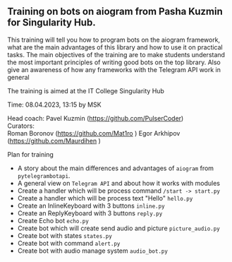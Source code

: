 ## Training on bots on aiogram from Pasha Kuzmin for Singularity Hub.
This training will tell you how to program bots on the aiogram framework, what are the main advantages of this library and how to use it on practical tasks. The main objectives of the training are to make students understand the most important principles of writing good bots on the top library. Also give an awareness of how any frameworks with the Telegram API work in general

The training is aimed at the IT College Singularity Hub

Time: 08.04.2023, 13:15 by MSK

Head coach: Pavel Kuzmin (https://github.com/PulserCoder)  
Curators:  
Roman Boronov (https://github.com/Mat1ro ) 
Egor Arkhipov (https://github.com/Maurdihen ) 

Plan for training
- А story about the main differences and advantages of `aiogram` from `pytelegrambotapi`.
- A general view on `Telegram API` and about how it works with modules
- Create a handler which will be process command  ``/start -> start.py``
- Create a handler which will be process text "Hello"  ``hello.py``
- Create an InlineKeyboard with 3 buttons  ``inline.py``
- Create an ReplyKeyboard with 3 buttons  ``reply.py``
- Create Echo bot ``echo.py``
- Create bot which will create send audio and picture ``picture_audio.py``
- Create bot with states ``states.py``
- Create bot with command ``alert.py``
- Create bot with audio manage system `audio_bot.py`

